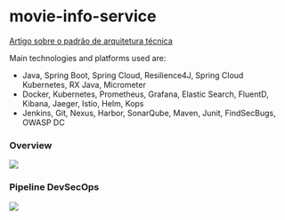 # movie-info-service

[Artigo sobre o padrão de arquitetura técnica](http://coinova.claro.com.br/arqtec/poc/)

Main technologies and platforms used are:
* Java, Spring Boot, Spring Cloud, Resilience4J, Spring Cloud Kubernetes, RX Java, Micrometer
* Docker, Kubernetes, Prometheus, Grafana, Elastic Search, FluentD, Kibana, Jaeger, Istio, Helm, Kops
* Jenkins, Git, Nexus, Harbor, SonarQube, Maven, Junit, FindSecBugs, OWASP DC

### Overview
![](http://coinova.claro.com.br/wp-content/uploads/2020/04/poc.png "")

### Pipeline DevSecOps
![](http://coinova.claro.com.br/wp-content/uploads/2020/04/pipeline.png "")
